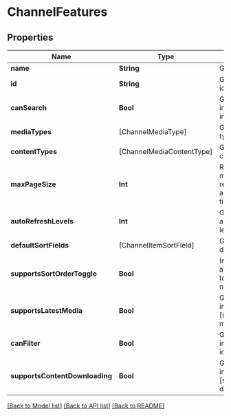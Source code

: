 # ChannelFeatures

## Properties
Name | Type | Description | Notes
------------ | ------------- | ------------- | -------------
**name** | **String** | Gets or sets the name. | [optional] 
**id** | **String** | Gets or sets the identifier. | [optional] 
**canSearch** | **Bool** | Gets or sets a value indicating whether this instance can search. | [optional] 
**mediaTypes** | [ChannelMediaType] | Gets or sets the media types. | [optional] 
**contentTypes** | [ChannelMediaContentType] | Gets or sets the content types. | [optional] 
**maxPageSize** | **Int** | Represents the maximum number of records the channel allows retrieving at a time. | [optional] 
**autoRefreshLevels** | **Int** | Gets or sets the automatic refresh levels. | [optional] 
**defaultSortFields** | [ChannelItemSortField] | Gets or sets the default sort orders. | [optional] 
**supportsSortOrderToggle** | **Bool** | Indicates if a sort ascending/descending toggle is supported or not. | [optional] 
**supportsLatestMedia** | **Bool** | Gets or sets a value indicating whether [supports latest media]. | [optional] 
**canFilter** | **Bool** | Gets or sets a value indicating whether this instance can filter. | [optional] 
**supportsContentDownloading** | **Bool** | Gets or sets a value indicating whether [supports content downloading]. | [optional] 

[[Back to Model list]](../README.md#documentation-for-models) [[Back to API list]](../README.md#documentation-for-api-endpoints) [[Back to README]](../README.md)


